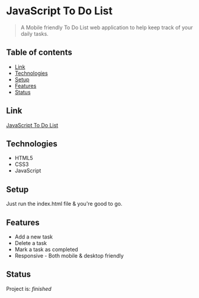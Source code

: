 ﻿# JavaScript To Do List
> A Mobile friendly To Do List web application to help keep track of your daily tasks.

## Table of contents
* [Link](#link)
* [Technologies](#technologies)
* [Setup](#setup)
* [Features](#features)
* [Status](#status)


## Link
[JavaScript To Do List](https://ajinkyap22.github.io/JS-To-Do-List/)

## Technologies
* HTML5
* CSS3
* JavaScript

## Setup
Just run the index.html file & you're good to go.

## Features
* Add a new task
* Delete a task
* Mark a task as completed
* Responsive - Both mobile & desktop friendly

## Status
Project is:  _finished_
